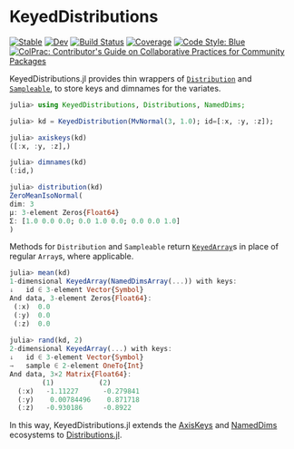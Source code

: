 # KeyedDistributions

[![Stable](https://img.shields.io/badge/docs-stable-blue.svg)](https://invenia.github.io/KeyedDistributions.jl/stable)
[![Dev](https://img.shields.io/badge/docs-dev-blue.svg)](https://invenia.github.io/KeyedDistributions.jl/dev)
[![Build Status](https://github.com/invenia/KeyedDistributions.jl/workflows/CI/badge.svg)](https://github.com/invenia/KeyedDistributions.jl/actions)
[![Coverage](https://codecov.io/gh/invenia/KeyedDistributions.jl/branch/main/graph/badge.svg)](https://codecov.io/gh/invenia/KeyedDistributions.jl)
[![Code Style: Blue](https://img.shields.io/badge/code%20style-blue-4495d1.svg)](https://github.com/invenia/BlueStyle)
[![ColPrac: Contributor's Guide on Collaborative Practices for Community Packages](https://img.shields.io/badge/ColPrac-Contributor's%20Guide-blueviolet)](https://github.com/SciML/ColPrac)

KeyedDistributions.jl provides thin wrappers of [`Distribution`](https://juliastats.org/Distributions.jl/latest/types/#Distributions) and [`Sampleable`](https://juliastats.org/Distributions.jl/latest/types/#Sampleable), to store keys and dimnames for the variates.

```julia
julia> using KeyedDistributions, Distributions, NamedDims;

julia> kd = KeyedDistribution(MvNormal(3, 1.0); id=[:x, :y, :z]);

julia> axiskeys(kd)
([:x, :y, :z],)

julia> dimnames(kd)
(:id,)

julia> distribution(kd)
ZeroMeanIsoNormal(
dim: 3
μ: 3-element Zeros{Float64}
Σ: [1.0 0.0 0.0; 0.0 1.0 0.0; 0.0 0.0 1.0]
)
```

Methods for `Distribution` and `Sampleable` return [`KeyedArray`](https://github.com/mcabbott/AxisKeys.jl)s in place of regular `Array`s, where applicable.

```julia
julia> mean(kd)
1-dimensional KeyedArray(NamedDimsArray(...)) with keys:
↓   id ∈ 3-element Vector{Symbol}
And data, 3-element Zeros{Float64}:
 (:x)  0.0
 (:y)  0.0
 (:z)  0.0
 
julia> rand(kd, 2)
2-dimensional KeyedArray(...) with keys:
↓   id ∈ 3-element Vector{Symbol}
→   sample ∈ 2-element OneTo{Int}
And data, 3×2 Matrix{Float64}:
        (1)           (2)
  (:x)   -1.11227      -0.279841
  (:y)    0.00784496    0.871718
  (:z)   -0.930186     -0.8922
```

In this way, KeyedDistributions.jl extends the [AxisKeys](https://github.com/mcabbott/AxisKeys.jl) and [NamedDims](https://github.com/invenia/NamedDims.jl) ecosystems to [Distributions.jl](https://github.com/JuliaStats/Distributions.jl).
